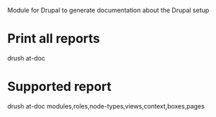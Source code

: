 Module for Drupal to generate documentation about the Drupal setup

# Print all reports
drush at-doc

# Supported report
drush at-doc modules,roles,node-types,views,context,boxes,pages
